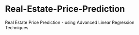 # Real-Estate-Price-Prediction
Real Estate Price Prediction - using Advanced Linear Regression Techniques

